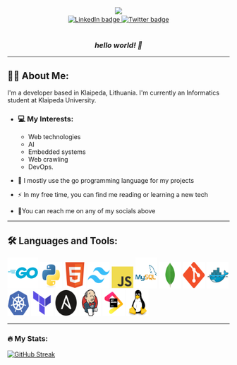 <div id="header" align="center">
  <img src="https://media.giphy.com/media/7OMR3y1E9QeYsr9olS/giphy.gif" width="150"/>

  <div id="badges">
  <a href="www.linkedin.com/in/sotonye-leonard-harry-41042314a">
  <img src="https://img.shields.io/badge/LinkedIn-blue?style=for-the-badge&logo=linkedin&logoColor=white" alt="LinkedIn badge" />
  </a>

  <a href="https://twitter.com/sotonyesaidwhat">
  <img src="https://img.shields.io/badge/Twitter-deepskyblue?style=for-the-badge&logo=twitter&logoColor=white" alt="Twitter badge" />
  </a>
  </div>

  <img src="https://komarev.com/ghpvc/?username=collegesoul&color=blueviolet&style=for-the-badge" alt="" />

 ### ***hello world! 👋***
</div>


---

## 👩‍💻 About Me:

I'm a developer based in Klaipeda, Lithuania. I'm currently an Informatics student at Klaipeda University. 
* ### 💻 My Interests:
   - Web technologies
   - AI
   - Embedded systems
   - Web crawling
   - DevOps.
 
* 📌 I mostly use the go programming language for my projects

* ⚡ In my free time, you can find me reading or learning a new tech

* 📱You can reach me on any of my socials above

---

## 🛠️ Languages and Tools:

<div id="tools">
  <img src="https://github.com/devicons/devicon/blob/master/icons/go/go-original-wordmark.svg" alt="golang" width=70 height=70 /> 
  <img src="https://github.com/devicons/devicon/blob/master/icons/python/python-original.svg" alt="python" width=50 height=60 />
  <img src="https://github.com/devicons/devicon/blob/master/icons/html5/html5-original.svg" alt="html" width=50 height=60 />
  <img src="https://github.com/devicons/devicon/blob/master/icons/tailwindcss/tailwindcss-plain.svg" alt="tailwind" width=50 height=60 />
  <img src="https://github.com/devicons/devicon/blob/master/icons/javascript/javascript-original.svg" alt="javascript" width=50 height=50 />
  <img src="https://github.com/devicons/devicon/blob/master/icons/mysql/mysql-original-wordmark.svg" alt="mysql" width=50 height=70 />
  <img src="https://github.com/devicons/devicon/blob/master/icons/mongodb/mongodb-original.svg" alt="mongodb" width=50 height=60 />
  <img src="https://github.com/devicons/devicon/blob/master/icons/git/git-original.svg" alt="git" width=50 height=60 />
  <img src="https://github.com/devicons/devicon/blob/master/icons/docker/docker-original.svg" alt="docker" width=50 height=60 />
  <img src="https://github.com/devicons/devicon/blob/master/icons/kubernetes/kubernetes-plain.svg" alt="kubernetes" width=50 height=60 />
  <img src="https://github.com/devicons/devicon/blob/master/icons/terraform/terraform-original.svg" alt="terraform" width=50 height=60 />
  <img src="https://github.com/devicons/devicon/blob/master/icons/ansible/ansible-original.svg" alt="ansible" width=50 height=60 />
  <img src="https://github.com/devicons/devicon/blob/master/icons/jenkins/jenkins-original.svg" alt="jenkins" width=50 height=60 />
  <img src="https://github.com/devicons/devicon/blob/master/icons/jetbrains/jetbrains-original.svg" alt="jetbrains" width=50 height=60 />
  <img src="https://github.com/devicons/devicon/blob/master/icons/linux/linux-original.svg" alt="linux" width=50 height=60 />
</div>

---

### 🔥 My Stats:

[![GitHub Streak](https://streak-stats.demolab.com?user=collegesoul&theme=gruvbox-duo&hide_border=true&border_radius=5&mode=weekly&exclude_days=Sun%2CSat&hide_total_contributions=true)](https://git.io/streak-stats)

<!--
**collegesoul/collegesoul** is a ✨ _special_ ✨ repository because its `README.md` (this file) appears on your GitHub profile.

Here are some ideas to get you started:

- 🔭 I’m currently working on ...
- 🌱 I’m currently learning ...
- 👯 I’m looking to collaborate on ...
- 🤔 I’m looking for help with ...
- 💬 Ask me about ...
- 📫 How to reach me: ...
- 😄 Pronouns: ...
- ⚡ Fun fact: ...
-->
